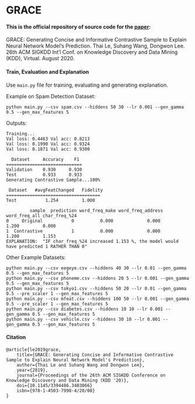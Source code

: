 # GRACE

#### This is the official repository of source code for the [paper](http://pike.psu.edu/publications/kdd20-grace.pdf):

GRACE: Generating Concise and Informative Contrastive Sample to Explain Neural Network Model’s Prediction. Thai Le, Suhang Wang, Dongwon Lee. 26th ACM SIGKDD Int’l Conf. on Knowledge Discovery and Data Mining (KDD), Virtual. August 2020.

#### Train, Evaluation and Explanation
Use `main.py` file for training, evaluating and generating explanation.

Example on Spam Detection Dataset:
```
python main.py --csv spam.csv --hiddens 50 30 --lr 0.001 --gen_gamma 0.5 --gen_max_features 5
```

Outputs:
```
Training...
Val loss: 0.4463 Val acc: 0.8213
Val loss: 0.1990 Val acc: 0.9324
Val loss: 0.1871 Val acc: 0.9300

  Dataset     Accuracy    F1
=============================
Validation    0.930     0.930
Test          0.933     0.933
Generating Contrastive Sample...100%

 Dataset   #avgFeatChanged   Fidelity
====================================
Test           1.254         1.000

         sample  prediction word_freq_make word_freq_address word_freq_all char_freq_%24
0     Original           0          0.000             0.000         1.200         0.000
1  Contrastive           1          0.000             0.000         1.200         1.153
EXPLANATION:  "IF char_freq_%24 increased 1.153 %, the model would have predicted 1 RATHER THAN 0"
```

Other Example Datasets:
```
python main.py --csv eegeye.csv --hiddens 40 30 --lr 0.01 --gen_gamma 0.5 --gen_max_features 5
python main.py --csv phoneme.csv --hiddens 20 5 --lr 0.001 --gen_gamma 0.5 --gen_max_features 5
python main.py --csv tokyo1.csv --hiddens 50 20 --lr 0.01 --gen_gamma 0.5 --pre_scaler 1 --gen_max_features 5
python main.py --csv mfeat.csv --hiddens 100 50 --lr 0.001 --gen_gamma 0.5 --pre_scaler 1 --gen_max_features 5
python main.py --csv diabetes.csv --hiddens 10 10 --lr 0.001 --gen_gamma 0.5 --gen_max_features 5
python main.py --csv vehicle.csv --hiddens 30 10 --lr 0.001 --gen_gamma 0.5 --gen_max_features 5
```

#### Citation
```
@article{le2019grace,
    title={GRACE: Generating Concise and Informative Contrastive Sample to Explain Neural Network Model's Prediction},
    author={Thai Le and Suhang Wang and Dongwon Lee},
    year={2019},
    journal={Proceedings of the 26th ACM SIGKDD Conference on Knowledge Discovery and Data Mining (KDD '20)},
    doi={10.1145/3394486.3403066}
    isbn={978-1-4503-7998-4/20/08}
}
```
